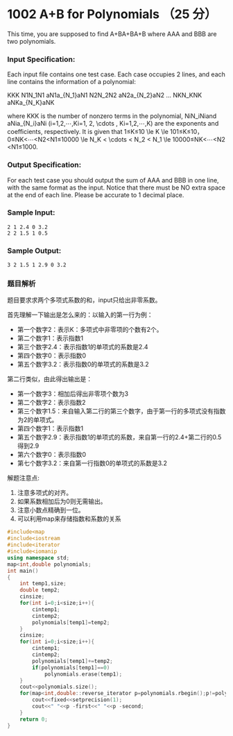# 1002 A+B for Polynomials （25 分）

This time, you are supposed to find A+BA+BA+B where AAA and BBB are two polynomials.

### Input Specification:

Each input file contains one test case. Each case occupies 2 lines, and each line contains the information of a polynomial:

KKK N1N_1N​1​​ aN1a_{N_1}a​N​1​​​​ N2N_2N​2​​ aN2a_{N_2}a​N​2​​​​ ... NKN_KN​K​​ aNKa_{N_K}a​N​K​​​​

where KKK is the number of nonzero terms in the polynomial, NiN_iN​i​​ and aNia_{N_i}a​N​i​​​​ (i=1,2,⋯,Ki=1, 2, \\cdots , Ki=1,2,⋯,K) are the exponents and coefficients, respectively. It is given that 1≤K≤10 \\le K \\le 101≤K≤10，0≤NK<⋯<N2<N1≤10000 \\le N\_K < \\cdots < N\_2 < N_1 \\le 10000≤N​K​​<⋯<N​2​​<N​1​​≤1000.

### Output Specification:

For each test case you should output the sum of AAA and BBB in one line, with the same format as the input. Notice that there must be NO extra space at the end of each line. Please be accurate to 1 decimal place.

### Sample Input:

    2 1 2.4 0 3.2
    2 2 1.5 1 0.5
    

### Sample Output:

    3 2 1.5 1 2.9 0 3.2

### 题目解析

题目要求求两个多项式系数的和，input只给出非零系数。

首先理解一下输出是怎么来的：以输入的第一行为例：

 - 第一个数字2：表示K：多项式中非零项的个数有2个。
 - 第二个数字1：表示指数1
 - 第三个数字2.4：表示指数1的单项式的系数是2.4
 - 第四个数字0：表示指数0
 - 第五个数字3.2：表示指数0的单项式的系数是3.2

第二行类似，由此得出输出是：

 - 第一个数字3：相加后得出非零项个数为3
 - 第二个数字2：表示指数2
 - 第三个数字1.5：来自输入第二行的第三个数字，由于第一行的多项式没有指数为2的单项式。
 - 第四个数字1：表示指数1
 - 第五个数字2.9：表示指数1的单项式的系数，来自第一行的2.4+第二行的0.5得到2.9
 - 第六个数字0：表示指数0
 - 第七个数字3.2：来自第一行指数0的单项式的系数是3.2

解题注意点: 

1. 注意多项式的对齐。
2. 如果系数相加后为0则无需输出。
3. 注意小数点精确到一位。
4. 可以利用map来存储指数和系数的关系

```C++
#include<map
#include<iostream
#include<iterator
#include<iomanip
using namespace std;
map<int,double polynomials;
int main()
{
    int temp1,size;
    double temp2;
    cinsize;
    for(int i=0;i<size;i++){
        cintemp1;
        cintemp2;
        polynomials[temp1]=temp2;
    }
    cinsize;
    for(int i=0;i<size;i++){
        cintemp1;
        cintemp2;
        polynomials[temp1]+=temp2;
        if(polynomials[temp1]==0)
            polynomials.erase(temp1);
    }
    cout<<polynomials.size();
    for(map<int,double::reverse_iterator p=polynomials.rbegin();p!=polynomials.rend();p++){
        cout<<fixed<<setprecision(1);
        cout<<" "<<p -first<<" "<<p -second;
    }
    return 0;
}
```